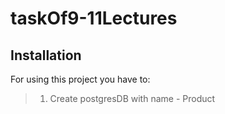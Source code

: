 # taskOf9-11Lectures

## Installation
For using this project you have to:
> 1. Create postgresDB with name - Product
